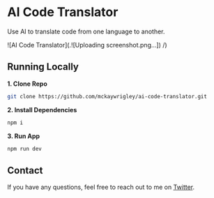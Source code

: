 # AI Code Translator

Use AI to translate code from one language to another.

![AI Code Translator](.![Uploading screenshot.png…])
/)

## Running Locally

**1. Clone Repo**

```bash
git clone https://github.com/mckaywrigley/ai-code-translator.git
```

**2. Install Dependencies**

```bash
npm i
```

**3. Run App**

```bash
npm run dev
```

## Contact

If you have any questions, feel free to reach out to me on [Twitter](https://x.com/Aesoulr).
